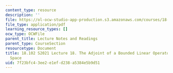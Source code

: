```yaml
---
content_type: resource
description: ''
file: https://ol-ocw-studio-app-production.s3.amazonaws.com/courses/18-102-introduction-to-functional-analysis-spring-2021/7f23bfc43ee2e1efd238a5384e5b9d51_MIT18_102s21_lec18.pdf
file_type: application/pdf
learning_resource_types: []
ocw_type: OCWFile
parent_title: Lecture Notes and Readings
parent_type: CourseSection
resourcetype: Document
title: 18.102 S2021 Lecture 18. The Adjoint of a Bounded Linear Operator on a Hilbert
  Space
uid: 7f23bfc4-3ee2-e1ef-d238-a5384e5b9d51
---
```


